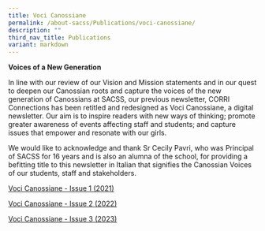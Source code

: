 ```yaml
---
title: Voci Canossiane
permalink: /about-sacss/Publications/voci-canossiane/
description: ""
third_nav_title: Publications
variant: markdown
---
```

**Voices of a New Generation** 
  
In line with our review of our Vision and Mission statements and in our quest to deepen our Canossian roots and capture the voices of the new generation of Canossians at SACSS, our previous newsletter, CORRI Connections has been retitled and redesigned as Voci Canossiane, a digital newsletter. Our aim is to inspire readers with new ways of thinking; promote greater awareness of events affecting staff and students; and capture issues that empower and resonate with our girls.  
  
We would like to acknowledge and thank Sr Cecily Pavri, who was Principal of SACSS for 16 years and is also an alumna of the school, for providing a  
befitting title to this newsletter in Italian that signifies the Canossian Voices of our students, staff and stakeholders.

[Voci Canossiane - Issue 1 (2021)](https://drive.google.com/file/d/15EMnFZI-xW5uxa318FzaQDnx5qE7AaNA/view?usp=sharing)

[Voci Canossiane - Issue 2 (2022)](https://drive.google.com/file/d/1Hny5iSQLu0DvHPmepg21wzcwleyaNTTa/view?usp=sharing)

[Voci Canossiane - Issue 3 (2023)](https://drive.google.com/drive/folders/1Mdffrw6tC0WlisOIuPsdT80opDp1qVoe)